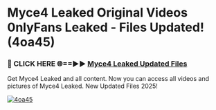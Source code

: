 # Myce4 Leaked Original Videos 0nlyFans Leaked - Files Updated! (4oa45)

<h3>🔴 CLICK HERE 🌐==►► <a href="https://tinyurl.com/ehrbuxhb" rel="nofollow">Myce4 Leaked Updated Files</a></h3>

Get Myce4 Leaked and all content. Now you can access all videos and pictures of Myce4 Leaked. New Updated Files 2025!

[![4oa45](https://i.imgur.com/lVYEuWS.gif)](https://tinyurl.com/ehrbuxhb)
